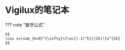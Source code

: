 # Vigilux的笔记本


??? note "数学公式"

    $$
    \cos x=\sum_{k=0}^{\infty}\frac{(-1)^k}{(2k)!}x^{2k}
    $$

